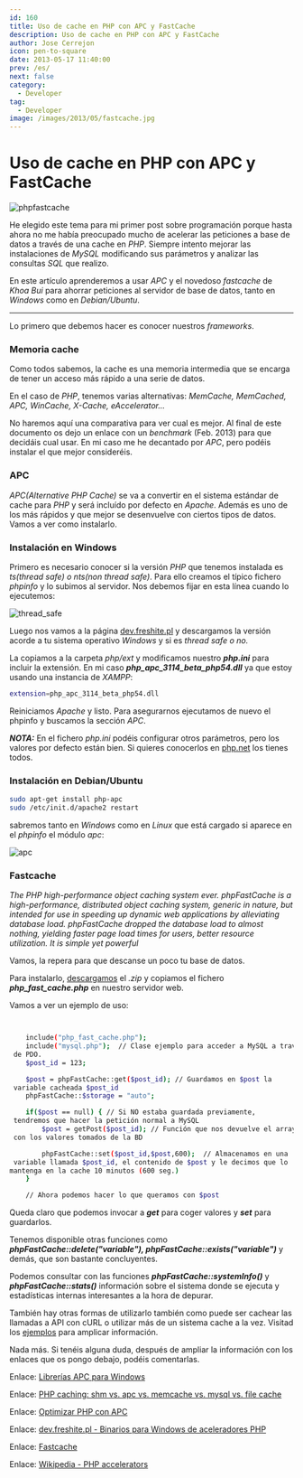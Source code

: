 ```yaml
---
id: 160
title: Uso de cache en PHP con APC y FastCache
description: Uso de cache en PHP con APC y FastCache
author: Jose Cerrejon
icon: pen-to-square
date: 2013-05-17 11:40:00
prev: /es/
next: false
category:
  - Developer
tag:
  - Developer
image: /images/2013/05/fastcache.jpg
---
```


# Uso de cache en PHP con APC y FastCache

![phpfastcache](/images/2013/05/fastcache.jpg)

He elegido este tema para mi primer post sobre programación porque hasta ahora no me había preocupado mucho de acelerar las peticiones a base de datos a través de una cache en *PHP*. Siempre intento mejorar las instalaciones de *MySQL* modificando sus parámetros y analizar las consultas *SQL* que realizo.

En este artículo aprenderemos a usar *APC* y el novedoso *fastcache* de *Khoa Bui* para ahorrar peticiones al servidor de base de datos, tanto en *Windows* como en *Debian/Ubuntu*.

- - -
Lo primero que debemos hacer es conocer nuestros *frameworks*.

###  Memoria cache

Como todos sabemos, la cache es una memoria intermedia que se encarga de tener un acceso más rápido a una serie de datos. 

En el caso de *PHP*, tenemos varias alternativas: *MemCache, MemCached, APC, WinCache, X-Cache, eAccelerator...*

No haremos aquí una comparativa para ver cual es mejor. Al final de este documento os dejo un enlace con un *benchmark* (Feb. 2013) para que decidáis cual usar. En mi caso me he decantado por *APC*, pero podéis instalar el que mejor consideréis.

###  APC

*APC(Alternative PHP Cache)* se va a convertir en el sistema estándar de cache para *PHP* y será incluído por defecto en *Apache*. Además es uno de los más rápidos y que mejor se desenvuelve con ciertos tipos de datos. Vamos a ver como instalarlo.

###  Instalación en Windows

Primero es necesario conocer si la versión *PHP* que tenemos instalada es *ts(thread safe) o nts(non thread safe)*. Para ello creamos el típico fichero *phpinfo* y lo subimos al servidor. Nos debemos fijar en esta línea cuando lo ejecutemos:

![thread_safe](/images/2013/05/thread_safe.jpg)

Luego nos vamos a la página [dev.freshite.pl](http://dev.freshsite.pl/php-accelerators/apc.html) y descargamos la versión acorde a tu sistema operativo *Windows* y si es *thread safe o no.*

La copiamos a la carpeta *php/ext* y modificamos nuestro ***php.ini*** para incluir la extensión. En mi caso ***php_apc_3114_beta_php54.dll*** ya que estoy usando una instancia de *XAMPP*:

```bash
extension=php_apc_3114_beta_php54.dll
```

Reiniciamos *Apache* y listo. Para asegurarnos ejecutamos de nuevo el phpinfo y buscamos la sección *APC*.

***NOTA:*** En el fichero *php.ini* podéis configurar otros parámetros, pero los valores por defecto están bien. Si quieres conocerlos en [php.net](http://www.php.net/manual/es/apc.configuration.php) los tienes todos.

###  Instalación en Debian/Ubuntu
```bash
sudo apt-get install php-apc
sudo /etc/init.d/apache2 restart
```

sabremos tanto en *Windows* como en *Linux* que está cargado si aparece en el *phpinfo* el módulo *apc*:

![apc](/images/2013/05/apc.jpg)

###  Fastcache

*The PHP high-performance object caching system ever. phpFastCache is a high-performance, distributed object caching system, generic in nature, but intended for use in speeding up dynamic web applications by alleviating database load. phpFastCache dropped the database load to almost nothing, yielding faster page load times for users, better resource utilization. It is simple yet powerful*

Vamos, la repera para que descanse un poco tu base de datos.

Para instalarlo, [descargamos](https://github.com/khoaofgod/phpfastcache) el *.zip* y copiamos el fichero ***php_fast_cache.php*** en nuestro servidor web.

Vamos a ver un ejemplo de uso:

```bash


    include("php_fast_cache.php");
    include("mysql.php");  // Clase ejemplo para acceder a MySQL a través
 de PDO.
    $post_id = 123;

    $post = phpFastCache::get($post_id); // Guardamos en $post la
 variable cacheada $post_id
    phpFastCache::$storage = "auto";

    if($post == null) { // Si NO estaba guardada previamente,
 tendremos que hacer la petición normal a MySQL
        $post = getPost($post_id); // Función que nos devuelve el array
 con los valores tomados de la BD

        phpFastCache::set($post_id,$post,600);  // Almacenamos en una
 variable llamada $post_id, el contenido de $post y le decimos que lo
mantenga en la cache 10 minutos (600 seg.)
    }

    // Ahora podemos hacer lo que queramos con $post

```

Queda claro que podemos invocar a ***get*** para coger valores y ***set*** para guardarlos.

Tenemos disponible otras funciones como ***phpFastCache::delete("variable"), phpFastCache::exists("variable")*** y demás, que son bastante concluyentes.

Podemos consultar con las funciones ***phpFastCache::systemInfo()*** y ***phpFastCache::stats()*** información sobre el sistema donde se ejecuta y estadísticas internas interesantes a la hora de depurar.

También hay otras formas de utilizarlo también como puede ser cachear las llamadas a API con cURL o utilizar más de un sistema cache a la vez. Visitad los [ejemplos](http://www.phpfastcache.com/#example) para amplicar información.

Nada más. Si tenéis alguna duda, después de ampliar la información con los enlaces que os pongo debajo, podéis comentarlas.


Enlace: [Librerías APC para Windows](http://dev.freshsite.pl/php-accelerators/apc.html)

Enlace: [PHP caching: shm vs. apc vs. memcache vs. mysql vs. file cache](http://we-love-php.blogspot.com.es/2013/02/php-caching-shm-apc-memcache-mysql-file-cache.html)

Enlace: [Optimizar PHP con APC](http://webplusplus.blogspot.com.es/2011/10/optimizar-php-con-apc.html)

Enlace: [dev.freshite.pl - Binarios para Windows de aceleradores PHP](http://dev.freshsite.pl/php-accelerators/apc.html)

Enlace: [Fastcache](http://www.phpfastcache.com)

Enlace: [Wikipedia - PHP accelerators](http://en.wikipedia.org/wiki/List_of_PHP_accelerators)